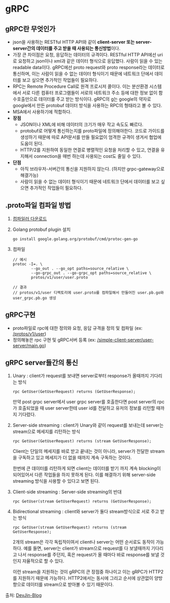 # gRPC

## gRPC란 무엇인가

-   json을 사용하는 RESTful HTTP API와 같이 **client-server 또는 server-server간의 데이터를 주고 받을 때 사용되는 통신방법**이다.
-   가장 큰 차이점은 요청, 응답하는 데이터의 규격이다. RESTful HTTP API에선 uri로 요청하고 json이나 xml과 같은 데이터 형식으로 응답했다. 사람이 읽을 수 있는 readable data이다. gRPC에선 proto request와 proto response라는 데이터로 통신하며, 이는 사람이 읽을 수 없는 데이터 형식이기 때문에 네트워크 단에서 데이터를 보고 싶으면 추가적인 작업들이 필요하다.
-   RPC는 Remote Procedure Call로 원격 프로시저 콜이다. 이는 분산환경 시스템에서 서로 다른 컴퓨터 프로그램들이 서로의 네트워크 주소 등에 대한 정보 없이 함수호출만으로 데이터를 주고 받는 방식이다. gRPC의 g는 google의 약자로 google에서 만든 protobuf 데이터 방식을 사용하는 RPC의 형태라고 볼 수 있다.
-   MSA에서 사용하기에 적합하다.
-   **장점**
    -   JSON이나 XML에 비해 데이터의 크기가 매우 작고 속도도 빠르다.
    -   protobuf로 어떻게 통신하는지를 proto파일에 정의해야한다. 코드로 가이드를 생성하기 때문에 따로 API문서를 만들 필요없이 엄격한 규격이 생겨서 협업에 도움이 된다.
    -   HTTP/2를 지원하여 동일한 연결로 병렬적인 요청을 처리할 수 있고, 연결을 유지해서 connection을 매번 하는데 사용되는 cost도 줄일 수 있다.
-   **단점**
    -   아직 브라우저-서버간의 통신을 지원하지 않는다. (하지만 grpc-gateway으로 해결가능)
    -   사람이 읽을 수 없는 데이터 형식이기 때문에 네트워크 단에서 데이터를 보고 싶으면 추가적인 작업들이 필요하다.

## .proto파일 컴파일 방법

1. [컴파일러 다운로드](https://developers.google.com/protocol-buffers/docs/gotutorial#compiling-your-protocol-buffers)
2. Golang protobuf plugin 설치
    ```
    go install google.golang.org/protobuf/cmd/protoc-gen-go
    ```
3. 컴파일

    ```
    // 예시
    protoc -I=. \
            --go_out . --go_opt paths=source_relative \
            --go-grpc_out . --go-grpc_opt paths=source_relative \
            protos/v1/user/user.proto

    // 결과
    // protos/v1/user 디렉토리에 user.proto를 컴파일해서 만들어진 user.pb.go와 user_grpc.pb.go 생성
    ```

## gRPC구현

-   proto파일로 rpc에 대한 정의와 요청, 응답 규격을 정의 및 컴파일 (ex: [/protos/v1/user](https://github.com/GreatLaboratory/go-grpc-example/tree/master/protos/v1/user))
-   정의해놓은 rpc 구현 및 gRPC서버 등록 (ex: [/simple-client-server/user-server/main.go](https://github.com/GreatLaboratory/go-grpc-example/tree/master/simple-client-server/user-server/main.go))

## gRPC server들간의 통신

1.  Unary : client가 request를 보내면 server로부터 response가 올때까지 기다리는 방식

    ```
    rpc GetUser(GetUserRequest) returns (GetUserResponse);
    ```

    만약 post grpc server에서 user grpc server를 호출한다면 post server의 rpc가 호출되었을 때 user server한테 user id를 전달하고 유저의 정보를 리턴할 때까지 기다렸다.

2.  Server-side streaming : client가 Unary와 같이 request를 보내는데 server는 stream으로 메세지를 리턴하는 방식

    ```
    rpc GetUser(GetUserRequest) returns (stream GetUserResponse);
    ```

    Client는 단일의 메세지를 바로 받고 끝내는 것이 아니라, server가 전달한 stream을 구독하고 있고 메세지가 더 없을 때까지 계속 구독하는 것이다.

    한번에 큰 데이터를 리턴하게 되면 client는 데이터를 받기 까지 계속 blocking이 되어있어서 다른 작업들을 하지 못하게 된다. 이를 해결하기 위해 server-side streaming 방식을 사용할 수 있다고 보면 된다.

3.  Client-side streaming : Server-side streaming의 반대

    ```
    rpc GetUser(stream GetUserRequest) returns (GetUserResponse);
    ```

4.  Bidirectional streaming : client와 server가 둘다 stream방식으로 서로 주고 받는 방식

    ```
    rpc GetUser(stream GetUserRequest) returns (stream GetUserResponse);
    ```

    2개의 stream은 각각 독립적이여서 client나 server는 어떤 순서로도 동작이 가능하다. 예를 들면, server는 client가 stream으로 request를 다 보낼때까지 기다리고 나서 response를 주던지, 혹은 request가 올 때마다 바로 response를 보낼 것인지 자율적으로 할 수 있다.

    이런 stream을 지원하는 것이 gRPC의 큰 장점중 하나이고 이는 gRPC가 HTTP2를 지원하기 때문에 가능하다. HTTP2에서는 동시에 그리고 순서에 상관없이 양방향으로 데이터를 stream으로 받아볼 수 있기 때문이다.

출처: [DevJin-Blog](https://devjin-blog.com/golang-grpc-server-1/)
